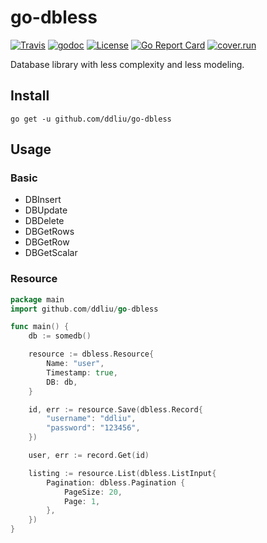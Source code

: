 # go-dbless

[![Travis](https://img.shields.io/travis/ddliu/go-dbless.svg?style=flat-square)](https://travis-ci.org/ddliu/go-dbless)
[![godoc](https://img.shields.io/badge/godoc-reference-blue.svg?style=flat-square)](https://godoc.org/github.com/ddliu/go-dbless)
[![License](https://img.shields.io/badge/license-MIT-blue.svg?style=flat-square)](LICENSE)
[![Go Report Card](https://goreportcard.com/badge/github.com/ddliu/go-dbless)](https://goreportcard.com/report/github.com/ddliu/go-dbless)
[![cover.run](https://cover.run/go/github.com/ddliu/go-dbless.svg?style=flat&tag=golang-1.10)](https://cover.run/go?tag=golang-1.10&repo=github.com%2Fddliu%2Fgo-dbless)

Database library with less complexity and less modeling.

## Install

```
go get -u github.com/ddliu/go-dbless
```

## Usage

### Basic

- DBInsert
- DBUpdate
- DBDelete
- DBGetRows
- DBGetRow
- DBGetScalar

### Resource

```go
package main
import github.com/ddliu/go-dbless

func main() {
    db := somedb()

    resource := dbless.Resource{
        Name: "user",
        Timestamp: true,
        DB: db,
    }

    id, err := resource.Save(dbless.Record{
        "username": "ddliu",
        "password": "123456",
    })

    user, err := record.Get(id)

    listing := resource.List(dbless.ListInput{
        Pagination: dbless.Pagination {
            PageSize: 20,
            Page: 1,
        },
    })
}
```